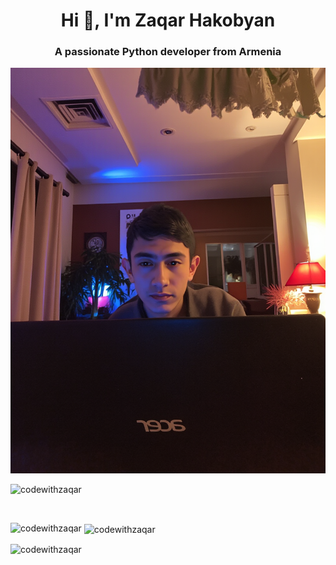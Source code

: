 <h1 align="center">Hi 👋, I'm Zaqar Hakobyan</h1>
<h3 align="center">A passionate Python developer from Armenia</h3>

<img src="image (2).png"></img>

<p align="left"> <img src="https://komarev.com/ghpvc/?username=codewithzaqar&label=Profile%20views&color=0e75b6&style=flat" alt="codewithzaqar" /> </p>

<p align="left"> <a href="https://twitter.com/" target="blank"><img src="https://img.shields.io/twitter/follow/?logo=twitter&style=for-the-badge" alt="" /></a> </p>

<p><img align="left" src="https://github-readme-stats.vercel.app/api/top-langs?username=codewithzaqar&show_icons=true&locale=en&layout=compact" alt="codewithzaqar" /></p>

<p>&nbsp;<img align="center" src="https://github-readme-stats.vercel.app/api?username=codewithzaqar&show_icons=true&locale=en" alt="codewithzaqar" /></p>

<p><img align="center" src="https://github-readme-streak-stats.herokuapp.com/?user=codewithzaqar&" alt="codewithzaqar" /></p>
